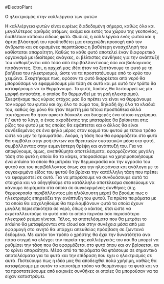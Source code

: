 #ElectroPlant

Ο ηλεκτρισμός στην καλλιέργεια των φυτών

Η καλλιέργεια φυτών είναι ευρέως διαδεδομένη σήμερα, καθώς όλο και μεγαλύτερος αριθμός ατόμων, ακόμα και εκτός του χώρου της γεοπονίας, διαθέτουν κάποιου είδους φυτό. Φυσικά, η καλλιέργεια ενός φυτού και η άρτια βλάστησή του προϋποθέτει μια στοιχειώδη προσοχή από τον άνθρωπο και σε ορισμένες περιπτώσεις η βαθύτερη ενασχόλησή του καθίσταται απαραίτητη. Καθώς το κάθε φυτό αποτελεί έναν διαφορετικό οργανισμό με ιδιαίτερες ανάγκες, οι βέλτιστες συνθήκες για την ανάπτυξή του καθορίζονται από τόσο από περιβαλλοντικούς όσο και βιολογικούς παράγοντες. 
	Έτσι, η αρχική μας ιδέα ήταν να ζεστάνουμε το φυτό με τη βοήθεια του ηλεκτρισμού, ώστε να τα προστατέψουμε από το κρύο του χειμώνα. Σκεφτήκαμε πως, εφόσον το φυτό διαρρέεται από νερό θα μπορούσαμε να εφαρμόσουμε μία τάση σε αυτό και με αυτό τον τρόπο θα καταφέρουμε να το θερμάνουμε. Το φυτό, λοιπόν, θα λειτουργεί ως μία μορφή αντιστάτη, ο οποίος θα θερμανθεί με τη ροή ηλεκτρισμού. 
	Σκεφτήκαμε πως κύριος στόχος μας θα πρέπει να είναι να θερμάνουμε τον κορμό του φυτού και όχι όλο το σώμα του, δηλαδή όχι όλα τα κλαδιά του, καθώς όχι μόνο θα ήταν περιττή μία τέτοια προσπάθεια αλλά ταυτόχρονα θα ήταν αρκετά δύσκολο και δυσχερές ένα τέτοιο εγχείρημα. Γι’ αυτό το λόγο, ο ένας ακροδέκτης της μπαταρίας θα βρίσκεται στις ρίζες του φυτού με τις οποίες θα εφάπτεται και ο άλλος θα είναι συνδεδεμένος σε ένα ψηλό μέρος στον κορμό του φυτού με τέτοιο τρόπο ώστε να μην το τραυματίσει. Ακόμα, η τάση που θα εφαρμόζεται στο φυτό θα συμβάλει στην ροή ιόντων και θρεπτικών συστατικών μέσα στο φυτό, συμβάλλοντας στην ευμενέστερη θρέψη και ανάπτυξή του. 
Για να αποφύγουμε, όμως, ανεπιθύμητα αποτελέσματα, εφαρμόζοντας μεγάλη τάση στο φυτό η οποία θα το κάψει, αποφασίσαμε να χρησιμοποιήσουμε ένα arduino το οποίο θα μετράει την θερμοκρασία και την υγρασία του φυτού και του περιβάλλοντος όπως και την ηλιοφάνεια και ανάλογα με το συγκεκριμένο είδος του φυτού θα βρίσκει την κατάλληλη τάση που πρέπει να εφαρμοστεί σε αυτό. Για να μπορέσουμε να συνδυάσουμε αυτά τα στοιχεία και να οδηγηθούμε στο κατάλληλο αποτέλεσμα σκοπεύουμε να κάνουμε πειράματα στα οποία σε συγκεκριμένες συνθήκες (π.χ. θερμοκρασία περιβάλλοντος μία ηλιόλουστη μέρα) θα βρούμε πως ο ηλεκτρισμός επηρεάζει την ανάπτυξη του φυτού. Τα πρώτα πειράματα με τα οποία θα ασχοληθούμε θα περιλαμβάνουν φυτά τα οποία έχουν μεγάλη περιεκτικότητα σε νερό, όπως ο κάκτος, έτσι ώστε να εκμεταλλευτούμε το φυτό από το οποίο περνάει όσο περισσότερο ηλεκτρικό ρεύμα γίνεται.
	Τέλος, τα αποτελέσματα που θα μετράει το arduino θα μεταφέρονται στο cloud και στην συνέχεια μέσα από μια εφαρμογή στο κινητό θα υπάρχει απευθείας πρόσβαση σε ζωντανά δεδομένα. Με αυτόν τον τρόπο ο χρήστης θα έχει την δυνατότητα ανα πάσα στιγμή να ελέγχει την πορεία της καλλιέργειάς του και θα μπορεί να ρυθμίσει την τάση που θα εφαρμόζεται στο φυτό όπου και αν βρίσκεται, αν το κρίνει απαραίτητο.
	Μέσα από τα πειράματα θα φτάσουμε σε σημαντικά αποτελέσματα για τα φυτά και την επίδραση που έχει ο ηλεκτρισμός σε αυτά. Πιστεύουμε πως η ιδέα μας θα αποδειχθεί πολύ χρήσιμη, καθώς θα καταφέρουμε με αυτόν το καινοτόμο τρόπο να θερμάνουμε τα φυτά και να τα προστατεύσουμε από καιρικές συνθήκες οι οποίες θα μπορούσαν να τα είχαν καταστρέψει.
